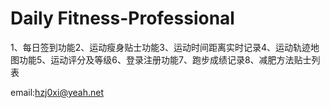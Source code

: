 # Daily Fitness-Professional


1、每日签到功能2、运动瘦身贴士功能3、运动时间距离实时记录4、运动轨迹地图功能5、运动评分及等级6、登录注册功能7、跑步成绩记录8、减肥方法贴士列表


email:hzj0xi@yeah.net

